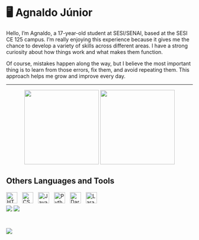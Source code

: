 # 🖥 Agnaldo Júnior

Hello, I’m Agnaldo, a 17-year-old student at SESI/SENAI, based at the SESI CE 125 campus. I’m really enjoying this experience because it gives me the chance to develop a variety of skills across different areas. I have a strong curiosity about how things work and what makes them function.

Of course, mistakes happen along the way, but I believe the most important thing is to learn from those errors, fix them, and avoid repeating them. This approach helps me grow and improve every day.

---

<div align="center">
  <img height="201em" src="https://github-readme-stats.vercel.app/api?username=AgnaldoScaion&show_icons=true&theme=dark&include_all_commits=false&count_private=true"/>
  <img height="201em" src="https://github-readme-stats.vercel.app/api/top-langs/?username=AgnaldoScaion&layout=compact&langs_count=8&theme=dark"/>
</div>
  

  ## Others Languages and Tools
<img 
    align="left" 
    alt="HTML"
    title="HTML" 
    width="30px" 
    style="padding-right: 10px;" 
    src="https://cdn.jsdelivr.net/gh/devicons/devicon@latest/icons/html5/html5-original.svg" 
/>
<img 
    align="left" 
    alt="CSS" 
    title="CSS"
    width="30px" 
    style="padding-right: 10px;" 
    src="https://cdn.jsdelivr.net/gh/devicons/devicon@latest/icons/css3/css3-original.svg" 
/>
<img 
    align="left" 
    alt="JavaScript" 
    title="JavaScript"
    width="30px" 
    style="padding-right: 10px;" 
    src="https://cdn.jsdelivr.net/gh/devicons/devicon@latest/icons/javascript/javascript-original.svg" 
/>
<img 
    align="left" 
    alt="Python" 
    title="Python"
    width="30px" 
    style="padding-right: 10px;" 
    src="https://cdn.jsdelivr.net/gh/devicons/devicon@latest/icons/python/python-original.svg" 
/>
<img 
    align="left" 
    alt="Dart" 
    title="Dart"
    width="30px" 
    style="padding-right: 10px;" 
    src="https://cdn.jsdelivr.net/gh/devicons/devicon/icons/dart/dart-original.svg" 
/>
<img 
    align="left" 
    alt="Laravel" 
    title="Laravel"
    width="30px" 
    style="padding-right: 10px;" 
    src="https://cdn.jsdelivr.net/gh/devicons/devicon@latest/icons/laravel/laravel-original.svg" 
/>

<br/>
<br/>

<!-- Visualizadores do perfil-->

<div>
  <a href="[https://www.linkedin.com/in/AgnaldoScaion/](https://www.linkedin.com/in/agnaldo-j%C3%BAnior-81364934b/)" target="__blank"><img align="center" src="https://img.shields.io/badge/-LinkedIn-%230077B5?style=for-the-badge&logo=linkedin&logoColor=white"></a>
  <a href="https://wa.me/5511983490572?text=Olá Agnaldo, vi seu perfil no GitHub e gostaria de fazer um projeto, consegue me auxiliar?" target="__blank"><img align="center" src="https://img.shields.io/badge/WhatsApp-25D366?style=for-the-badge&logo=whatsapp&logoColor=white"></a>

<br><p align="left"><img src="https://komarev.com/ghpvc/?username=AgnaldoScaion&label=Profile%20views&color=0e75b6&style=flat" /></p> 
